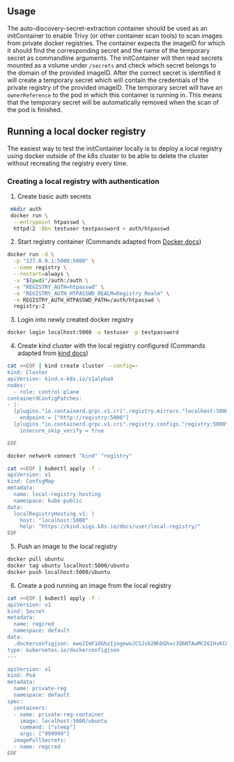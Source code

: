 <!--
SPDX-FileCopyrightText: the secureCodeBox authors

SPDX-License-Identifier: Apache-2.0
-->

## Usage
The auto-discovery-secret-extraction container should be used as an initContainer to enable Trivy (or other container scan tools) to scan images from private docker registries. The container expects the imageID for which it should find the corresponding secret and the name of the temporary secret as commandline arguments. The initContainer will then read secrets mounted as a volume under `/secrets` and check which secret belongs to the domain of the provided imageID. After the correct secret is identified it will create a temporary secret which will contain the credentials of the private registry of the provided imageID. The temporary secret will have an `ownerReference` to the pod in which this container is running in. This means that the temporary secret will be automatically removed when the scan of the pod is finished.

## Running a local docker registry
The easiest way to test the initContainer locally is to deploy a local registry using docker outside of the k8s cluster to be able to delete the cluster without recreating the registry every time.
### Creating a local registry with authentication 
1. Create basic auth secrets
```bash
 mkdir auth
 docker run \
  --entrypoint htpasswd \
  httpd:2 -Bbn testuser testpassword > auth/htpasswd

```
2. Start registry container (Commands adapted from [Docker docs](https://docs.docker.com/registry/deploying/))
```bash
docker run -d \
  -p "127.0.0.1:5000:5000" \
  --name registry \
  --restart=always \
  -v "$(pwd)"/auth:/auth \
  -e "REGISTRY_AUTH=htpasswd" \
  -e "REGISTRY_AUTH_HTPASSWD_REALM=Registry Realm" \
  -e REGISTRY_AUTH_HTPASSWD_PATH=/auth/htpasswd \
  registry:2
```
3. Login into newly created docker registry
```bash
docker login localhost:5000 -u testuser -p testpassword
```
4. Create kind cluster with the local registry configured (Commands adapted from [kind docs](https://kind.sigs.k8s.io/docs/user/local-registry/))
```bash
cat <<EOF | kind create cluster --config=-
kind: Cluster
apiVersion: kind.x-k8s.io/v1alpha4
nodes:
  - role: control-plane
containerdConfigPatches:
- |-
  [plugins."io.containerd.grpc.v1.cri".registry.mirrors."localhost:5000"]
    endpoint = ["http://registry:5000"]
  [plugins."io.containerd.grpc.v1.cri".registry.configs."registry:5000".tls]
    insecure_skip_verify = true

EOF

docker network connect "kind" "registry"

cat <<EOF | kubectl apply -f -
apiVersion: v1
kind: ConfigMap
metadata:
  name: local-registry-hosting
  namespace: kube-public
data:
  localRegistryHosting.v1: |
    host: "localhost:5000"
    help: "https://kind.sigs.k8s.io/docs/user/local-registry/"
EOF
```
5. Push an image to the local registry
```bash
docker pull ubuntu
docker tag ubuntu localhost:5000/ubuntu
docker push localhost:5000/ubuntu
```
6. Create a pod running an image from the local registry
```bash
cat <<EOF | kubectl apply -f -
apiVersion: v1
kind: Secret
metadata:
  name: regcred
  namespace: default
data:
  .dockerconfigjson: ewoJImF1dGhzIjogewoJCSJsb2NhbGhvc3Q6NTAwMCI6IHsKCQkJImF1dGgiOiAiZEdWemRIVnpaWEk2ZEdWemRIQmhjM04zYjNKayIKCQl9Cgl9Cn0=
type: kubernetes.io/dockerconfigjson
---

apiVersion: v1
kind: Pod 
metadata:
  name: private-reg
  namespace: default
spec:
  containers:
  - name: private-reg-container
    image: localhost:5000/ubuntu
    command: ["sleep"]
    args: ["999999"]
  imagePullSecrets:
  - name: regcred
EOF
```